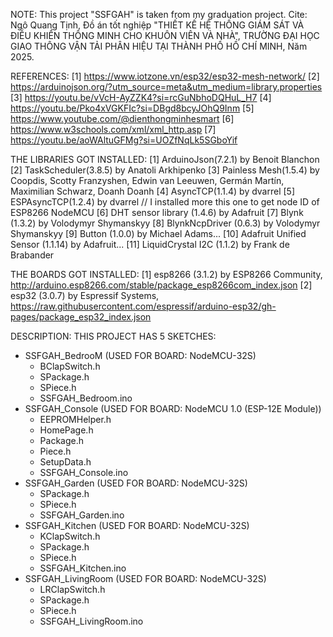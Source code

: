 NOTE: This project "SSFGAH" is taken from my graduation project.
Cite: Ngô Quang Tịnh, Đồ án tốt nghiệp "THIẾT KẾ HỆ THỐNG GIÁM SÁT VÀ ĐIỀU KHIỂN THÔNG MINH CHO KHUÔN VIÊN VÀ NHÀ", TRƯỜNG ĐẠI HỌC GIAO THÔNG VẬN TẢI PHÂN HIỆU TẠI THÀNH PHỐ HỒ CHÍ MINH, Năm 2025.

REFERENCES:
[1] https://www.iotzone.vn/esp32/esp32-mesh-network/
[2] https://arduinojson.org/?utm_source=meta&utm_medium=library.properties
[3] https://youtu.be/vVcH-AyZZK4?si=rcGuNbhoDQHuL_H7
[4] https://youtu.be/Pko4xVGKFIc?si=DBgd8bcyJOhQ9Inm
[5] https://www.youtube.com/@dienthongminhesmart
[6] https://www.w3schools.com/xml/xml_http.asp
[7] https://youtu.be/aoWAltuGFMg?si=UOZfNqLk5SGboYif

THE LIBRARIES GOT INSTALLED:
[1] ArduinoJson(7.2.1) by Benoit Blanchon
[2] TaskScheduler(3.8.5) by Anatoli Arkhipenko
[3] Painless Mesh(1.5.4) by Coopdis, Scotty Franzyshen, Edwin van Leeuwen, Germán Martín, Maximilian Schwarz, Doanh Doanh
[4] AsyncTCP(1.1.4) by dvarrel
[5] ESPAsyncTCP(1.2.4) by dvarrel // I installed more this one to get node ID of ESP8266 NodeMCU
[6] DHT sensor library (1.4.6) by Adafruit
[7] Blynk (1.3.2) by Volodymyr Shymanskyy
[8] BlynkNcpDriver (0.6.3) by Volodymyr Shymanskyy
[9] Button (1.0.0) by Michael Adams...
[10] Adafruit Unified Sensor (1.1.14) by Adafruit...
[11] LiquidCrystal I2C (1.1.2) by Frank de Brabander

THE BOARDS GOT INSTALLED:
[1] esp8266 (3.1.2) by ESP8266 Community, http://arduino.esp8266.com/stable/package_esp8266com_index.json
[2] esp32 (3.0.7) by Espressif Systems, https://raw.githubusercontent.com/espressif/arduino-esp32/gh-pages/package_esp32_index.json

DESCRIPTION:
THIS PROJECT HAS 5 SKETCHES:
  - SSFGAH_BedrooM (USED FOR BOARD: NodeMCU-32S)
    + BClapSwitch.h
    + SPackage.h
    + SPiece.h
    + SSFGAH_Bedroom.ino
  - SSFGAH_Console (USED FOR BOARD: NodeMCU 1.0 (ESP-12E Module))
    + EEPROMHelper.h
    + HomePage.h
    + Package.h
    + Piece.h
    + SetupData.h
    + SSFGAH_Console.ino
  - SSFGAH_Garden (USED FOR BOARD: NodeMCU-32S)
    + SPackage.h
    + SPiece.h
    + SSFGAH_Garden.ino
  - SSFGAH_Kitchen (USED FOR BOARD: NodeMCU-32S)
    + KClapSwitch.h
    + SPackage.h
    + SPiece.h
    + SSFGAH_Kitchen.ino
  - SSFGAH_LivingRoom (USED FOR BOARD: NodeMCU-32S)
    + LRClapSwitch.h
    + SPackage.h
    + SPiece.h
    + SSFGAH_LivingRoom.ino
